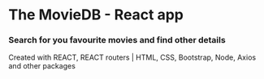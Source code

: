 # The MovieDB - React app

### Search for you favourite movies and find other details

Created with REACT, REACT routers | HTML, CSS, Bootstrap, Node, Axios and other packages
